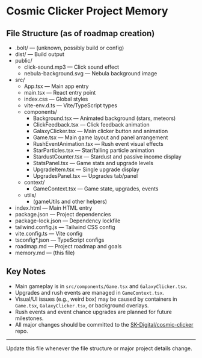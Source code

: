 # Cosmic Clicker Project Memory

## File Structure (as of roadmap creation)

- .bolt/ — (unknown, possibly build or config)
- dist/ — Build output
- public/
  - click-sound.mp3 — Click sound effect
  - nebula-background.svg — Nebula background image
- src/
  - App.tsx — Main app entry
  - main.tsx — React entry point
  - index.css — Global styles
  - vite-env.d.ts — Vite/TypeScript types
  - components/
    - Background.tsx — Animated background (stars, meteors)
    - ClickFeedback.tsx — Click feedback animation
    - GalaxyClicker.tsx — Main clicker button and animation
    - Game.tsx — Main game layout and panel arrangement
    - RushEventAnimation.tsx — Rush event visual effects
    - StarParticles.tsx — Star/falling particle animation
    - StardustCounter.tsx — Stardust and passive income display
    - StatsPanel.tsx — Game stats and upgrade levels
    - UpgradeItem.tsx — Single upgrade display
    - UpgradesPanel.tsx — Upgrades tab/panel
  - context/
    - GameContext.tsx — Game state, upgrades, events
  - utils/
    - (gameUtils and other helpers)
- index.html — Main HTML entry
- package.json — Project dependencies
- package-lock.json — Dependency lockfile
- tailwind.config.js — Tailwind CSS config
- vite.config.ts — Vite config
- tsconfig*.json — TypeScript configs
- roadmap.md — Project roadmap and goals
- memory.md — (this file)

## Key Notes
- Main gameplay is in `src/components/Game.tsx` and `GalaxyClicker.tsx`.
- Upgrades and rush events are managed in `GameContext.tsx`.
- Visual/UI issues (e.g., weird box) may be caused by containers in `Game.tsx`, `GalaxyClicker.tsx`, or background overlays.
- Rush events and event chance upgrades are planned for future milestones.
- All major changes should be committed to the [SK-Digital/cosmic-clicker](https://github.com/SK-Digital/cosmic-clicker) repo.

---

Update this file whenever the file structure or major project details change. 